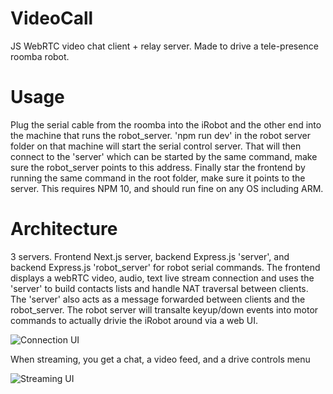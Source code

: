 # VideoCall
JS WebRTC video chat client + relay server. Made to drive a tele-presence roomba robot.

# Usage
Plug the serial cable from the roomba into the iRobot and the other end into the machine that runs the robot_server. 'npm run dev' in the robot server folder on that machine will start the serial control server. That will then connect to the 'server' which can be started by the same command, make sure the robot_server points to this address. Finally star the frontend by running the same command in the root folder, make sure it points to the server. This requires NPM 10, and should run fine on any OS including ARM.

# Architecture
3 servers. Frontend Next.js server, backend Express.js 'server', and backend Express.js 'robot_server' for robot serial commands. The frontend displays a webRTC video, audio, text live stream connection and uses the 'server' to build contacts lists and handle NAT traversal between clients. The 'server' also acts as a message forwarded between clients and the robot_server. The robot server will transalte keyup/down events into motor commands to actually drivie the iRobot around via a web UI.

![Connection UI](https://i.imgur.com/HtJi74m.png)

When streaming, you get a chat, a video feed, and a drive controls menu

![Streaming UI](https://i.imgur.com/Qh6vO9a.png)
